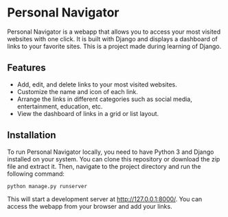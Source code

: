 
# Personal Navigator

Personal Navigator is a webapp that allows you to access your most visited websites with one click. It is built with Django and displays a dashboard of links to your favorite sites. This is a project made during learning of Django.

## Features

- Add, edit, and delete links to your most visited websites.
- Customize the name and icon of each link.
- Arrange the links in different categories such as social media, entertainment, education, etc.
- View the dashboard of links in a grid or list layout.

## Installation

To run Personal Navigator locally, you need to have Python 3 and Django installed on your system. You can clone this repository or download the zip file and extract it. Then, navigate to the project directory and run the following command:

```bash
python manage.py runserver
```

This will start a development server at http://127.0.0.1:8000/. You can access the webapp from your browser and add your links.

